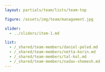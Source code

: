 ```yaml
---
layout: partials/team/lists/team-top

figure: /assets/img/team/management.jpg

slider:
  - ../sliders/item-1.md

list:
  - /_shared/team-members/daniel-peled.md
  - /_shared/team-members/netta-korin.md
  - /_shared/team-members/tal-kol.md
  - /_shared/team-members/nadav-shemesh.md
---
```

